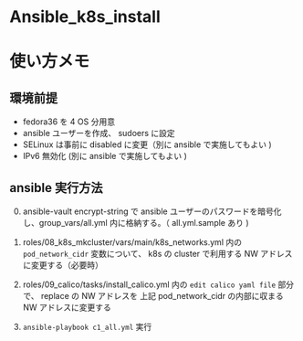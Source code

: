 # Ansible_k8s_install

# 使い方メモ

## 環境前提

- fedora36 を 4 OS 分用意
- ansible ユーザーを作成、 sudoers に設定
- SELinux は事前に disabled に変更（別に ansible で実施してもよい )
- IPv6 無効化 (別に ansible で実施してもよい )

## ansible 実行方法

0. ansible-vault encrypt-string で ansible ユーザーのパスワードを暗号化し、group_vars/all.yml 内に格納する。（ all.yml.sample あり )

1. roles/08_k8s_mkcluster/vars/main/k8s_networks.yml 内の `pod_network_cidr` 変数について、 k8s の cluster で利用する NW アドレスに変更する（必要時）

2. roles/09_calico/tasks/install_calico.yml 内の `edit calico yaml file` 部分で、 replace の NW アドレスを 上記 pod_network_cidr の内部に収まる NW アドレスに変更する

3. `ansible-playbook c1_all.yml` 実行

